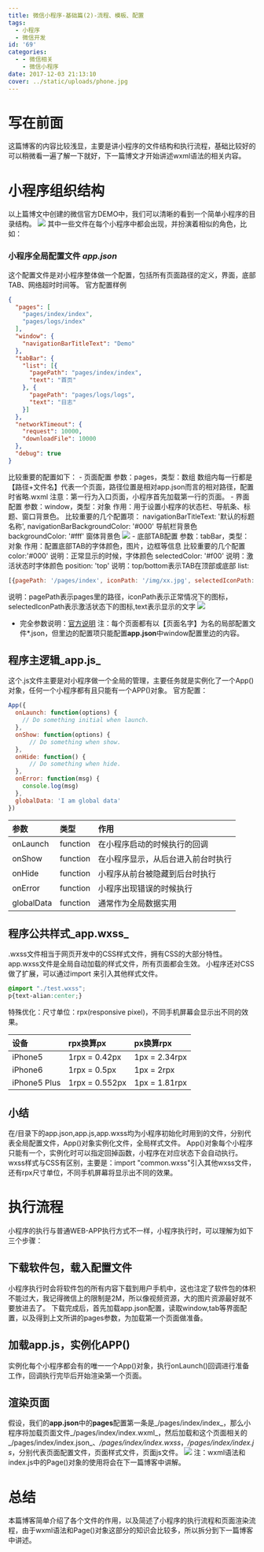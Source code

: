 ```yaml
---
title: 微信小程序-基础篇(2)-流程、模板、配置
tags:
  - 小程序
  - 微信开发
id: '69'
categories:
  - - 微信相关
    - 微信小程序
date: 2017-12-03 21:13:10
cover: ../static/uploads/phone.jpg
---
```


# 写在前面

这篇博客的内容比较浅显，主要是讲小程序的文件结构和执行流程，基础比较好的可以稍微看一遍了解一下就好，下一篇博文才开始讲述wxml语法的相关内容。

# 小程序组织结构

以上篇博文中创建的微信官方DEMO中，我们可以清晰的看到一个简单小程序的目录结构。 ![](../static/uploads/2017/12/基础结构图.png) 其中一些文件在每个小程序中都会出现，并扮演着相似的角色，比如：

### 小程序全局配置文件 _app.json_

这个配置文件是对小程序整体做一个配置，包括所有页面路径的定义，界面，底部TAB、网络超时时间等。 官方配置样例

```json
{
  "pages": [
    "pages/index/index",
    "pages/logs/index"
  ],
  "window": {
    "navigationBarTitleText": "Demo"
  },
  "tabBar": {
    "list": [{
      "pagePath": "pages/index/index",
      "text": "首页"
    }, {
      "pagePath": "pages/logs/logs",
      "text": "日志"
    }]
  },
  "networkTimeout": {
    "request": 10000,
    "downloadFile": 10000
  },
  "debug": true
}
```

比较重要的配置如下： - 页面配置 参数：pages，类型：数组 数组内每一行都是【路径+文件名】代表一个页面，路径位置是相对app.json而言的相对路径，配置时省略.wxml 注意：第一行为入口页面，小程序首先加载第一行的页面。 - 界面配置 参数：window，类型：对象 作用：用于设置小程序的状态栏、导航条、标题、窗口背景色。 比较重要的几个配置项： navigationBarTitleText: '默认的标题名称', navigationBarBackgroundColor: '#000' 导航栏背景色 backgroundColor: '#fff' 窗体背景色 ![](../static/uploads/2017/12/config.jpg) - 底部TAB配置 参数：tabBar，类型：对象 作用：配置底部TAB的字体颜色，图片，边框等信息 比较重要的几个配置 color:'#000' 说明：正常显示的时候，字体颜色 selectedColor: '#f00' 说明：激活状态时字体颜色 position: 'top' 说明：top/bottom表示TAB在顶部或底部 list:

```javascript
[{pagePath: '/pages/index', iconPath: '/img/xx.jpg', selectedIconPath: '/img/xx_2.jpg', text: '首页' },... ] 
```

说明：pagePath表示pages里的路径，iconPath表示正常情况下的图标，selectedIconPath表示激活状态下的图标,text表示显示的文字 ![](../static/uploads/2017/12/tabbar.jpg)

* 完全参数说明：[官方说明](https://mp.weixin.qq.com/debug/wxadoc/dev/framework/config.html) 注：每个页面都有以【页面名字】为名的局部配置文件\*.json，但里边的配置项只能配置**app.json**中window配置里边的内容。

## 程序主逻辑_app.js_

这个.js文件主要是对小程序做一个全局的管理，主要任务就是实例化了一个App()对象，任何一个小程序都有且只能有一个APP()对象。 官方配置：

```javascript
App({
  onLaunch: function(options) {
    // Do something initial when launch.
  },
  onShow: function(options) {
      // Do something when show.
  },
  onHide: function() {
      // Do something when hide.
  },
  onError: function(msg) {
    console.log(msg)
  },
  globalData: 'I am global data'
})
```

| 参数         | 类型       | 作用                |
|:---------- |:-------- |:----------------- |
| onLaunch   | function | 在小程序启动的时候执行的回调    |
| onShow     | function | 在小程序显示，从后台进入前台时执行 |
| onHide     | function | 小程序从前台被隐藏到后台时执行   |
| onError    | function | 小程序出现错误的时候执行      |
| globalData | function | 通常作为全局数据实用        |

## 程序公共样式_app.wxss_

.wxss文件相当于网页开发中的CSS样式文件，拥有CSS的大部分特性。 app.wxss文件是全局自动加载的样式文件，所有页面都会生效。 小程序还对CSS做了扩展，可以通过import 来引入其他样式文件。

```css
@import "./test.wxss";
p{text-alian:center;}
```

特殊优化：尺寸单位：rpx(responsive pixel)，不同手机屏幕会显示出不同的效果。

| 设备           | rpx换算px        | px换算rpx       |
|:------------ |:-------------- |:------------- |
| iPhone5      | 1rpx = 0.42px  | 1px = 2.34rpx |
| iPhone6      | 1rpx = 0.5px   | 1px = 2rpx    |
| iPhone5 Plus | 1rpx = 0.552px | 1px = 1.81rpx |

## 小结

在/目录下的app.json,app.js,app.wxss均为小程序初始化时用到的文件，分别代表全局配置文件，App()对象实例化文件，全局样式文件。 App()对象每个小程序只能有一个，实例化时可以指定回掉函数，小程序在对应状态下会自动执行。 wxss样式与CSS有区别，主要是：import "common.wxss"引入其他wxss文件，还有rpx尺寸单位，不同手机屏幕将显示出不同的效果。

# 执行流程

小程序的执行与普通WEB-APP执行方式不一样，小程序执行时，可以理解为如下三个步骤：

## 下载软件包，载入配置文件

小程序执行时会将软件包的所有内容下载到用户手机中，这也注定了软件包的体积不能过大，我记得微信上的限制是2M，所以像视频资源，大的图片资源最好就不要放进去了。 下载完成后，首先加载app.json配置，读取window,tab等界面配置，以及得到上文所讲的pages参数，为加载第一个页面做准备。

## 加载app.js，实例化APP()

实例化每个小程序都会有的唯一一个App()对象，执行onLaunch()回调进行准备工作，回调执行完毕后开始渲染第一个页面。

## 渲染页面

假设，我们的**app.json**中的**pages**配置第一条是_/pages/index/index_，那么小程序将加载页面文件_/pages/index/index.wxml_，然后加载和这个页面相关的_/pages/index/index.json_、_/pages/index/index.wxss_，_/pages/index/index.js_，分别代表页面配置文件，页面样式文件，页面js文件。 ![](../static/uploads/2017/12/加载页面文件.png) 注：wxml语法和index.js中的Page()对象的使用将会在下一篇博客中讲解。

# 总结

本篇博客简单介绍了各个文件的作用，以及简述了小程序的执行流程和页面渲染流程，由于wxml语法和Page()对象这部分的知识会比较多，所以拆分到下一篇博客中讲述。